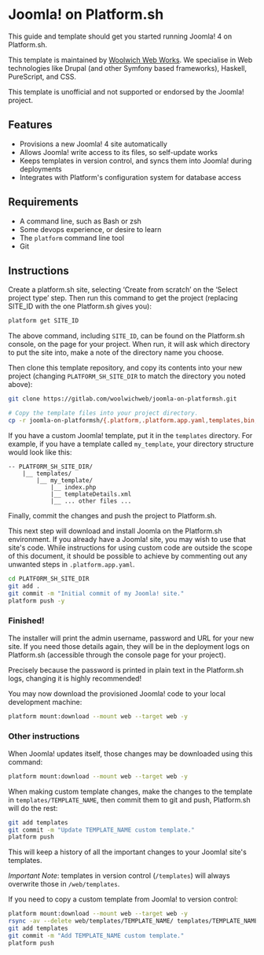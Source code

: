 # Joomla! on Platform.sh

This guide and template should get you started running Joomla! 4 on Platform.sh.

This template is maintained by [Woolwich Web Works](https://www.woolwichweb.works). We specialise in Web technologies like Drupal (and other Symfony based frameworks), Haskell, PureScript, and CSS.

This template is unofficial and not supported or endorsed by the Joomla! project.

## Features

* Provisions a new Joomla! 4 site automatically
* Allows Joomla! write access to its files, so self-update works
* Keeps templates in version control, and syncs them into Joomla! during deployments
* Integrates with Platform's configuration system for database access

## Requirements

* A command line, such as Bash or zsh
* Some devops experience, or desire to learn
* The `platform` command line tool
* Git

## Instructions

Create a platform.sh site, selecting ‘Create from scratch’ on the ‘Select project type’ step. Then run this command to get the project (replacing SITE_ID with the one Platform.sh gives you):

```bash
platform get SITE_ID
```

The above command, including `SITE_ID`, can be found on the Platform.sh console, on the page for your project. When run, it will ask which directory to put the site into, make a note of the directory name you choose.

Then clone this template repository, and copy its contents into your new project (changing `PLATFORM_SH_SITE_DIR` to match the directory you noted above):

```bash
git clone https://gitlab.com/woolwichweb/joomla-on-platformsh.git

# Copy the template files into your project directory.
cp -r joomla-on-platformsh/{.platform,.platform.app.yaml,templates,bin,.gitignore,php.ini} PLATFORM_SH_SITE_DIR/
```

If you have a custom Joomla! template, put it in the `templates` directory. For example, if you have a template called `my_template`, your directory structure would look like this:

```
-- PLATFORM_SH_SITE_DIR/
    |__ templates/
        |__ my_template/
            |__ index.php
            |__ templateDetails.xml
            |__ ... other files ...
```

Finally, commit the changes and push the project to Platform.sh.

This next step will download and install Joomla on the Platform.sh environment. If you already have a Joomla! site, you may wish to use that site's code. While instructions for using custom code are outside the scope of this document, it should be possible to achieve by commenting out any unwanted steps in `.platform.app.yaml`.

```bash
cd PLATFORM_SH_SITE_DIR
git add .
git commit -m "Initial commit of my Joomla! site."
platform push -y
```

### Finished!

The installer will print the admin username, password and URL for your new site. If you need those details again, they will be in the deployment logs on Platform.sh (accessible through the console page for your project).

Precisely because the password is printed in plain text in the Platform.sh logs, changing it is highly recommended!

You may now download the provisioned Joomla! code to your local development machine:

```bash
platform mount:download --mount web --target web -y
```

### Other instructions

When Joomla! updates itself, those changes may be downloaded using this command:

```bash
platform mount:download --mount web --target web -y
```

When making custom template changes, make the changes to the template in `templates/TEMPLATE_NAME`, then commit them to git and push, Platform.sh will do the rest:

```bash
git add templates
git commit -m "Update TEMPLATE_NAME custom template."
platform push
```

This will keep a history of all the important changes to your Joomla! site's templates.

*Important Note*: templates in version control (`/templates`) will always overwrite those in `/web/templates`.

If you need to copy a custom template from Joomla! to version control:

```bash
platform mount:download --mount web --target web -y
rsync -av --delete web/templates/TEMPLATE_NAME/ templates/TEMPLATE_NAME/
git add templates
git commit -m "Add TEMPLATE_NAME custom template."
platform push
```
